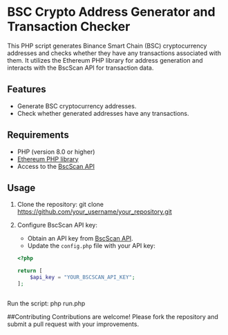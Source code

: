 # BSC Crypto Address Generator and Transaction Checker

This PHP script generates Binance Smart Chain (BSC) cryptocurrency addresses and checks whether they have any transactions associated with them. It utilizes the Ethereum PHP library for address generation and interacts with the BscScan API for transaction data.

## Features

- Generate BSC cryptocurrency addresses.
- Check whether generated addresses have any transactions.

## Requirements

- PHP (version 8.0 or higher)
- [Ethereum PHP library](https://github.com/kornrunner/php-ethereum)
- Access to the [BscScan API](https://bscscan.com/apis)

## Usage

1. Clone the repository:
git clone https://github.com/your_username/your_repository.git

3. Configure BscScan API key:

   - Obtain an API key from [BscScan API](https://bscscan.com/apis).
   - Update the `config.php` file with your API key:

   ```php
   <?php

   return [
       $api_key = "YOUR_BSCSCAN_API_KEY";
   ];
  
Run the script:
php run.php

##Contributing
Contributions are welcome! Please fork the repository and submit a pull request with your improvements.
